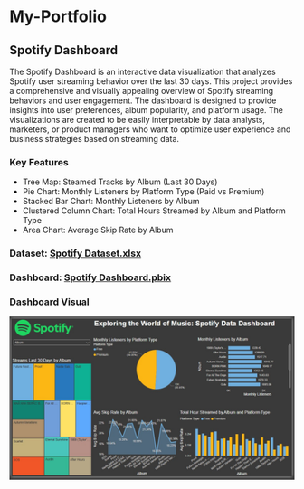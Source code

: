 # My-Portfolio
## Spotify Dashboard
The Spotify Dashboard is an interactive data visualization that analyzes Spotify user streaming behavior over the last 30 days. This project provides a comprehensive and visually appealing overview of Spotify streaming behaviors and user engagement. The dashboard is designed to provide insights into user preferences, album popularity, and platform usage. The visualizations are created to be easily interpretable by data analysts, marketers, or product managers who want to optimize user experience and business strategies based on streaming data.

### Key Features
- Tree Map: Steamed Tracks by Album (Last 30 Days)
- Pie Chart: Monthly Listeners by Platform Type (Paid vs Premium)
- Stacked Bar Chart: Monthly Listeners by Album
- Clustered Column Chart: Total Hours Streamed by Album and Platform Type
- Area Chart: Average Skip Rate by Album

### Dataset: <a href="https://github.com/kiru37/My-Portfolio/blob/main/Spotfy_Data.xlsx"> Spotify Dataset.xlsx </a>
### Dashboard: <a href="https://github.com/kiru37/My-Portfolio/blob/main/Spotify%20Dashboard.pbix"> Spotify Dashboard.pbix </a>

### Dashboard Visual
![Spotify Dashboard](https://github.com/kiru37/My-Portfolio/blob/main/Spotify_Dashboard_JPG.jpg)
